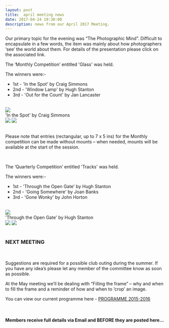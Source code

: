 ```yaml
---
layout: post
title:  april meeting news
date: 2017-04-24 19:30:00
description: news from our April 2017 Meeting.
---
```

Our primary topic for the evening was “The Photographic Mind”. Difficult to encapsulate in a few words, the item was mainly about how photographers ‘see’ the world about them. For details of the presentation please click on the associated link.


The ‘Monthly Competition’ entitled 'Glass' was held.

The winners were:-

<ul>
	<li>1st - 'In the Spot' by Craig Simmons</li>
	<li>2nd - 'Window Lamp' by Hugh Stanton</li>
	<li>3rd - 'Out for the Count' by Jan Lancaster</li>
</ul>

<br>

<div class="img_row">
	<img class="col three" src="{{ site.baseurl }}/assets/img/In_the_Spot.jpg">
</div>
<div class="col three caption">
	'In the Spot' by Craig Simmons
</div>

<div class="img_row">
	<img class="col two" src="{{ site.baseurl }}/assets/img/Window_Lamp.jpg">
	<img class="col one" src="{{ site.baseurl }}/assets/img/Out_for_the_Count.jpg">
</div>

<br>

Please note that entries (rectangular, up to 7 x 5 ins) for the Monthly competition can be made without mounts – when needed, mounts will be available at the start of the session. 

<br>

The ‘Quarterly Competition’ entitled 'Tracks' was held.

The winners were:-

<ul>
	<li>1st - 'Through the Open Gate' by Hugh Stanton</li>
	<li>2nd - 'Going Somewhere' by Joan Banks</li>
	<li>3rd - 'Gone Wonky' by John Horton</li>
</ul>

<br>

<div class="img_row">
	<img class="col three" src="{{ site.baseurl }}/assets/img/Through_the_Open_Gate.jpg">
</div>
<div class="col three caption">
	'Through the Open Gate' by Hugh Stanton
</div>

<div class="img_row">
	<img class="col two" src="{{ site.baseurl }}/assets/img/Going_Somewhere.jpg">
	<img class="col one" src="{{ site.baseurl }}/assets/img/Gone_Wonky.jpg">
</div>

<br>

### NEXT MEETING
<br>

Suggestions are required for a possible club outing during the summer. If you have any idea’s please let any member of the committee know as soon as possible.

At the May meeting we’ll be dealing with “Filling the frame” – why and when to fill the frame and a reminder of how and when to ‘crop’ an image.

You can view our current programme here - <a href="{{ site.baseurl }}/programme/2015-09-01-Forward-Programme-2016-2017">PROGRAMME 2015-2016</a>

<br>

#### Members receive full details via Email and BEFORE they are posted here...

<br>